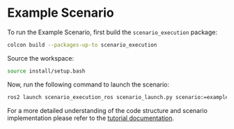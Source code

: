 # Example Scenario

To run the Example Scenario, first build the `scenario_execution` package:

```bash
colcon build --packages-up-to scenario_execution
```

Source the workspace:

```bash
source install/setup.bash
```

Now, run the following command to launch the scenario:

```bash
ros2 launch scenario_execution_ros scenario_launch.py scenario:=examples/example_scenario/hello_world.osc
```

For a more detailed understanding of the code structure and scenario implementation please refer to the [tutorial documentation](https://intellabs.github.io/scenario_execution/tutorials.html).
